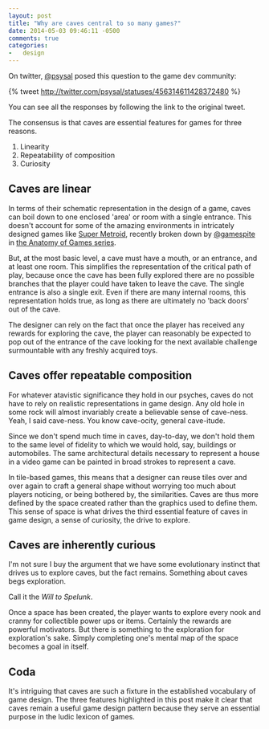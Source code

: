 ```yaml
---
layout: post
title: "Why are caves central to so many games?"
date: 2014-05-03 09:46:11 -0500
comments: true
categories:
-   design
---
```


On twitter, [@psysal](https://twitter.com/psysal) posed this question to the game dev community:

{% tweet http://twitter.com/psysal/statuses/456314611428372480 %}

You can see all the responses by following the link to the original tweet.

The consensus is that caves are essential features for games for three reasons.

1.  Linearity
2.  Repeatability of composition
3.  Curiosity

<!--more-->

## Caves are linear

In terms of their schematic representation in the design of a game, caves can boil down to one enclosed 'area' or room with a single entrance.  This doesn't account for some of the amazing environments in intricately designed games like [Super Metroid](http://en.wikipedia.org/wiki/Super_Metroid), recently broken down by [@gamespite](https://twitter.com/gamespite) in [the Anatomy of Games series](http://www.anatomyofgames.com/2013/12/08/the-anatomy-of-super-metroid-01-moving-pictures/).

But, at the most basic level, a cave must have a mouth, or an entrance, and at least one room.  This simplifies the representation of the critical path of play, because once the cave has been fully explored there are no possible branches that the player could have taken to leave the cave.  The single entrance is also a single exit.  Even if there are many internal rooms, this representation holds true, as long as there are ultimately no 'back doors' out of the cave.

The designer can rely on the fact that once the player has received any rewards for exploring the cave, the player can reasonably be expected to pop out of the entrance of the cave looking for the next available challenge surmountable with any freshly acquired toys.

## Caves offer repeatable composition

For whatever atavistic significance they hold in our psyches, caves do not have to rely on realistic representations in game design.  Any old hole in some rock will almost invariably create a believable sense of cave-ness.  Yeah, I said cave-ness. You know cave-ocity, general cave-itude.

Since we don't spend much time in caves, day-to-day, we don't hold them to the same level of fidelity to which we would hold, say, buildings or automobiles.  The same architectural details necessary to represent a house in a video game can be painted in broad strokes to represent a cave.

In tile-based games, this means that a designer can reuse tiles over and over again to craft a general shape without worrying too much about players noticing, or being bothered by, the similarities.  Caves are thus more defined by the space created rather than the graphics used to define them.  This sense of space is what drives the third essential feature of caves in game design, a sense of curiosity, the drive to explore.

## Caves are inherently curious

I'm not sure I buy the argument that we have some evolutionary instinct that drives us to explore caves, but the fact remains.  Something about caves begs exploration.

Call it the *Will to Spelunk*.

Once a space has been created, the player wants to explore every nook and cranny for collectible power ups or items.  Certainly the rewards are powerful motivators.  But there is something to the exploration for exploration's sake.  Simply completing one's mental map of the space becomes a goal in itself.

## Coda

It's intriguing that caves are such a fixture in the established vocabulary of game design.  The three features highlighted in this post make it clear that caves remain a useful game design pattern because they serve an essential purpose in the ludic lexicon of games.
